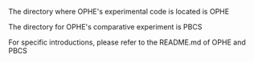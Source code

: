 The directory where OPHE's experimental code is located is OPHE

The directory for OPHE's comparative experiment is PBCS

For specific introductions, please refer to the README.md of OPHE and PBCS
